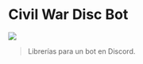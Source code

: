 # Civil War Disc Bot

[![](https://jitpack.io/v/Kraftex/CivilWarDiscBot.svg)](https://jitpack.io/#Kraftex/CivilWarDiscBot)

> Librerías para un bot en Discord.
